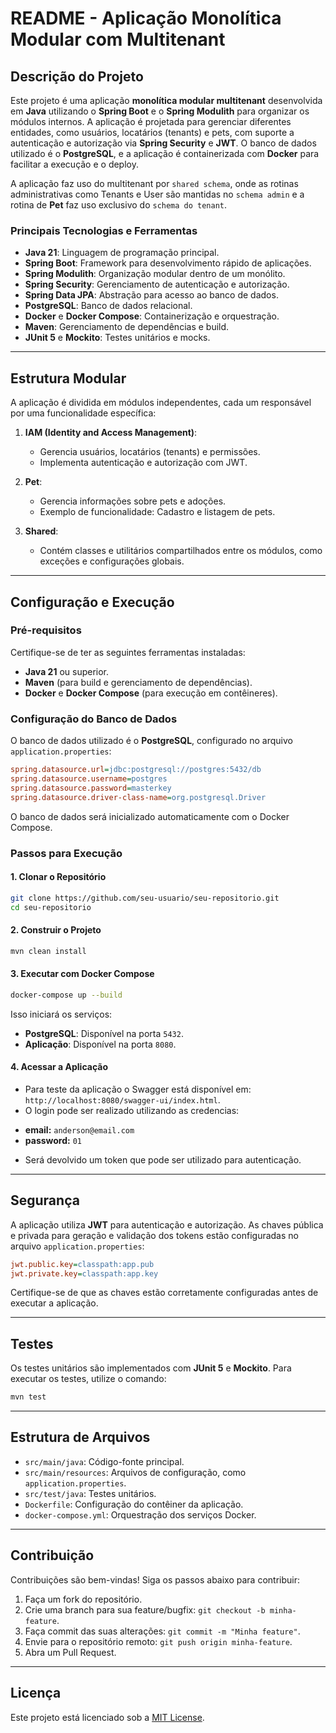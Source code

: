 # README - Aplicação Monolítica Modular com Multitenant

## Descrição do Projeto

Este projeto é uma aplicação **monolítica modular multitenant** desenvolvida em **Java** utilizando o **Spring Boot** e o **Spring Modulith** para organizar os módulos internos. A aplicação é projetada para gerenciar diferentes entidades, como usuários, locatários (tenants) e pets, com suporte a autenticação e autorização via **Spring Security** e **JWT**. O banco de dados utilizado é o **PostgreSQL**, e a aplicação é containerizada com **Docker** para facilitar a execução e o deploy.

A aplicação faz uso do multitenant por `shared schema`, onde as rotinas administrativas como Tenants e User são mantidas no `schema admin` e a rotina de **Pet** faz uso exclusivo do `schema do tenant`.

### Principais Tecnologias e Ferramentas
- **Java 21**: Linguagem de programação principal.
- **Spring Boot**: Framework para desenvolvimento rápido de aplicações.
- **Spring Modulith**: Organização modular dentro de um monólito.
- **Spring Security**: Gerenciamento de autenticação e autorização.
- **Spring Data JPA**: Abstração para acesso ao banco de dados.
- **PostgreSQL**: Banco de dados relacional.
- **Docker** e **Docker Compose**: Containerização e orquestração.
- **Maven**: Gerenciamento de dependências e build.
- **JUnit 5** e **Mockito**: Testes unitários e mocks.

---

## Estrutura Modular

A aplicação é dividida em módulos independentes, cada um responsável por uma funcionalidade específica:

1. **IAM (Identity and Access Management)**:
   - Gerencia usuários, locatários (tenants) e permissões.
   - Implementa autenticação e autorização com JWT.
   
2. **Pet**:
   - Gerencia informações sobre pets e adoções.
   - Exemplo de funcionalidade: Cadastro e listagem de pets.

3. **Shared**:
   - Contém classes e utilitários compartilhados entre os módulos, como exceções e configurações globais.

---

## Configuração e Execução

### Pré-requisitos

Certifique-se de ter as seguintes ferramentas instaladas:
- **Java 21** ou superior.
- **Maven** (para build e gerenciamento de dependências).
- **Docker** e **Docker Compose** (para execução em contêineres).

### Configuração do Banco de Dados

O banco de dados utilizado é o **PostgreSQL**, configurado no arquivo `application.properties`:

```ini
spring.datasource.url=jdbc:postgresql://postgres:5432/db
spring.datasource.username=postgres
spring.datasource.password=masterkey
spring.datasource.driver-class-name=org.postgresql.Driver
```

O banco de dados será inicializado automaticamente com o Docker Compose.

### Passos para Execução

#### 1. Clonar o Repositório
```bash
git clone https://github.com/seu-usuario/seu-repositorio.git
cd seu-repositorio
```

#### 2. Construir o Projeto
```bash
mvn clean install
```

#### 3. Executar com Docker Compose
```bash
docker-compose up --build
```

Isso iniciará os serviços:
- **PostgreSQL**: Disponível na porta `5432`.
- **Aplicação**: Disponível na porta `8080`.

#### 4. Acessar a Aplicação
- Para teste da aplicação o Swagger está disponível em: `http://localhost:8080/swagger-ui/index.html`.
- O login pode ser realizado utilizando as credencias: 
* **email:** `anderson@email.com` 
* **password:** `01`
- Será devolvido um token que pode ser utilizado para autenticação.
---

## Segurança

A aplicação utiliza **JWT** para autenticação e autorização. As chaves pública e privada para geração e validação dos tokens estão configuradas no arquivo `application.properties`:
```ini
jwt.public.key=classpath:app.pub
jwt.private.key=classpath:app.key
```

Certifique-se de que as chaves estão corretamente configuradas antes de executar a aplicação.

---

## Testes

Os testes unitários são implementados com **JUnit 5** e **Mockito**. Para executar os testes, utilize o comando:
```bash
mvn test
```

---

## Estrutura de Arquivos

- `src/main/java`: Código-fonte principal.
- `src/main/resources`: Arquivos de configuração, como `application.properties`.
- `src/test/java`: Testes unitários.
- `Dockerfile`: Configuração do contêiner da aplicação.
- `docker-compose.yml`: Orquestração dos serviços Docker.

---

## Contribuição

Contribuições são bem-vindas! Siga os passos abaixo para contribuir:
1. Faça um fork do repositório.
2. Crie uma branch para sua feature/bugfix: `git checkout -b minha-feature`.
3. Faça commit das suas alterações: `git commit -m "Minha feature"`.
4. Envie para o repositório remoto: `git push origin minha-feature`.
5. Abra um Pull Request.

---

## Licença

Este projeto está licenciado sob a [MIT License](LICENSE).